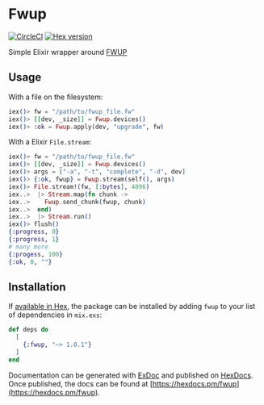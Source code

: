 # Fwup

[![CircleCI](https://circleci.com/gh/ConnorRigby/elixir-fwup.svg?style=svg)](https://circleci.com/gh/ConnorRigby/elixir-fwup)
[![Hex version](https://img.shields.io/hexpm/v/fwup.svg "Hex version")](https://hex.pm/packages/fwup)

Simple Elixir wrapper around [FWUP](https://github.com/fhunleth/fwup)

## Usage

With a file on the filesystem:

```elixir
iex()> fw = "/path/to/fwup_file.fw"
iex()> [[dev, _size]] = Fwup.devices()
iex()> :ok = Fwup.apply(dev, "upgrade", fw)
```

With a Elixir `File.stream`:

```elixir
iex()> fw = "/path/to/fwup_file.fw"
iex()> [[dev, _size]] = Fwup.devices()
iex()> args = ["-a", "-t", "complete", "-d", dev]
iex()> {:ok, fwup} = Fwup.stream(self(), args)
iex()> File.stream!(fw, [:bytes], 4096)
iex..>  |> Stream.map(fn chunk ->
iex..>    Fwup.send_chunk(fwup, chunk)
iex..>  end)
iex..>  |> Stream.run()
iex()> flush()
{:progress, 0}
{:progress, 1}
# many more
{:progess, 100}
{:ok, 0, ""}
```

## Installation

If [available in Hex](https://hex.pm/docs/publish), the package can be installed
by adding `fwup` to your list of dependencies in `mix.exs`:

```elixir
def deps do
  [
    {:fwup, "~> 1.0.1"}
  ]
end
```

Documentation can be generated with [ExDoc](https://github.com/elixir-lang/ex_doc)
and published on [HexDocs](https://hexdocs.pm). Once published, the docs can
be found at [https://hexdocs.pm/fwup](https://hexdocs.pm/fwup).
